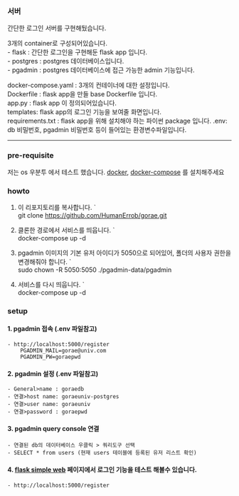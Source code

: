 
### 서버
간단한 로그인 서버를 구현해뒀습니다. 

3개의 container로 구성되어있습니다.  
    - flask : 간단한 로그인을 구현해둔 flask app 입니다.  
    - postgres : postgres 데이터베이스입니다.  
    - pgadmin : postgres 데이터베이스에 접근 가능한 admin 기능입니다.  

docker-compose.yaml : 3개의 컨테이너에 대한 설정입니다.   
Dockerfile : flask app을 만들 base Dockerfile 입니다.  
app.py : flask app 이 정의되어있습니다.  
templates: flask app의 로그인 기능을 보여줄 화면입니다.  
requirements.txt : flask app을 위해 설치해야 하는 파이썬 package 입니다. 
.env: db 비밀번호, pgadmin 비밀번호 등이 들어있는 환경변수파일입니다.  

---
### pre-requisite
저는 os 우분투 에서 테스트 했습니다. 
[docker](https://docs.docker.com/engine/install/), [docker-compose](https://docs.docker.com/compose/install/)
를 설치해주세요

### howto 
1. 이 리포지토리를 복사합니다. 
`    
    git clone https://github.com/HumanErrob/gorae.git

2. 클론한 경로에서 서비스를 띄웁니다.
`    
    docker-compose up -d 
    
3. pgadmin 이미지의 기본 유저 아이디가 5050으로 되어있어, 폴더의 사용자 권한을 변경해줘야 합니다. 
`    
    sudo chown -R 5050:5050 ./pgadmin-data/pgadmin

4. 서비스를 다시 띄웁니다. 
`    
    docker-compose up -d

### setup 
#### 1. pgadmin 접속 (.env 파일참고)
    - http://localhost:5000/register
        PGADMIN_MAIL=gorae@univ.com
        PGADMIN_PW=goraepwd

#### 2. pgadmin 설정 (.env 파일참고)
    - General>name : goraedb
    - 연결>host name: goraeuniv-postgres
    - 연결>user name: goraeuniv
    - 연결>password : goraepwd

#### 3. pgadmin query console 연결
    - 연결된 db의 데이터베이스 우클릭 > 쿼리도구 선택 
    - SELECT * from users (현재 users 테이블에 등록된 유저 리스트 확인)

#### 4. [flask simple web](http://localhost:5000) 페이지에서 로그인 기능을 테스트 해볼수 있습니다. 
    - http://localhost:5000/register
    